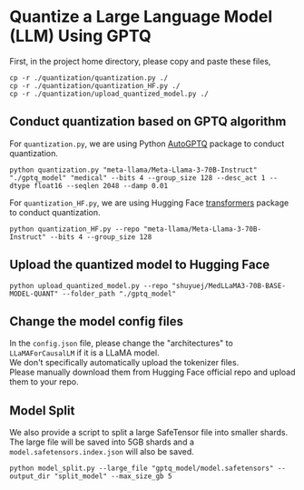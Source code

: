 # Quantize a Large Language Model (LLM) Using GPTQ
First, in the project home directory, please copy and paste these files,
```shell
cp -r ./quantization/quantization.py ./
cp -r ./quantization/quantization_HF.py ./
cp -r ./quantization/upload_quantized_model.py ./
```

## Conduct quantization based on GPTQ algorithm
For `quantization.py`, we are using Python [AutoGPTQ](https://github.com/AutoGPTQ/AutoGPTQ) package to conduct quantization.
```shell
python quantization.py "meta-llama/Meta-Llama-3-70B-Instruct" "./gptq_model" "medical" --bits 4 --group_size 128 --desc_act 1 --dtype float16 --seqlen 2048 --damp 0.01
```

For `quantization_HF.py`, we are using Hugging Face [transformers](https://github.com/huggingface/transformers) package to conduct quantization.
```shell
python quantization_HF.py --repo "meta-llama/Meta-Llama-3-70B-Instruct" --bits 4 --group_size 128
```

## Upload the quantized model to Hugging Face
```shell
python upload_quantized_model.py --repo "shuyuej/MedLLaMA3-70B-BASE-MODEL-QUANT" --folder_path "./gptq_model"
```

## Change the model config files
In the `config.json` file, please change the "architectures" to `LLaMAForCausalLM` if it is a LLaMA model.<br>
We don't specifically automatically upload the tokenizer files.<br>
Please manually download them from Hugging Face official repo and upload them to your repo.

## Model Split
We also provide a script to split a large SafeTensor file into smaller shards.<be>
The large file will be saved into 5GB shards and a `model.safetensors.index.json` will also be saved.
```shell
python model_split.py --large_file "gptq_model/model.safetensors" --output_dir "split_model" --max_size_gb 5
```

